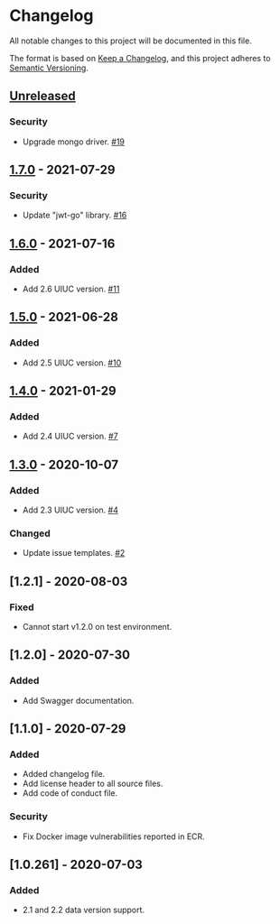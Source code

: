 # Changelog
All notable changes to this project will be documented in this file.

The format is based on [Keep a Changelog](https://keepachangelog.com/en/1.0.0/),
and this project adheres to [Semantic Versioning](https://semver.org/spec/v2.0.0.html).

## [Unreleased]
### Security
- Upgrade mongo driver. [#19](https://github.com/rokwire/talent-chooser-building-block/issues/19)

## [1.7.0] - 2021-07-29
### Security
- Update "jwt-go" library. [#16](https://github.com/rokwire/talent-chooser-building-block/issues/16)

## [1.6.0] - 2021-07-16
### Added
- Add 2.6 UIUC version. [#11](https://github.com/rokwire/talent-chooser-building-block/issues/11)

## [1.5.0] - 2021-06-28
### Added
- Add 2.5 UIUC version. [#10](https://github.com/rokwire/talent-chooser-building-block/issues/10)

## [1.4.0] - 2021-01-29
### Added
- Add 2.4 UIUC version. [#7](https://github.com/rokwire/talent-chooser-building-block/issues/7)

## [1.3.0] - 2020-10-07
### Added
- Add 2.3 UIUC version. [#4](https://github.com/rokwire/talent-chooser-building-block/issues/4)

### Changed
- Update issue templates. [#2](https://github.com/rokwire/talent-chooser-building-block/issues/2)

## [1.2.1] - 2020-08-03
### Fixed
- Cannot start v1.2.0 on test environment.

## [1.2.0] - 2020-07-30
### Added
- Add Swagger documentation. 

## [1.1.0] - 2020-07-29
### Added
- Added changelog file.
- Add license header to all source files.
- Add code of conduct file.

### Security
- Fix Docker image vulnerabilities reported in ECR. 

## [1.0.261] - 2020-07-03
### Added
- 2.1 and 2.2 data version support.

[Unreleased]: https://github.com/rokwire/talent-chooser-building-block/compare/v1.7.0...HEAD
[1.7.0]: https://github.com/rokwire/talent-chooser-building-block/compare/v1.6.0...v1.7.0
[1.6.0]: https://github.com/rokwire/talent-chooser-building-block/compare/v1.5.0...v1.6.0
[1.5.0]: https://github.com/rokwire/talent-chooser-building-block/compare/v1.4.0...v1.5.0
[1.4.0]: https://github.com/rokwire/talent-chooser-building-block/compare/v1.3.0...v1.4.0
[1.3.0]: https://github.com/rokwire/talent-chooser-building-block/compare/v1.2.1...v1.3.0
